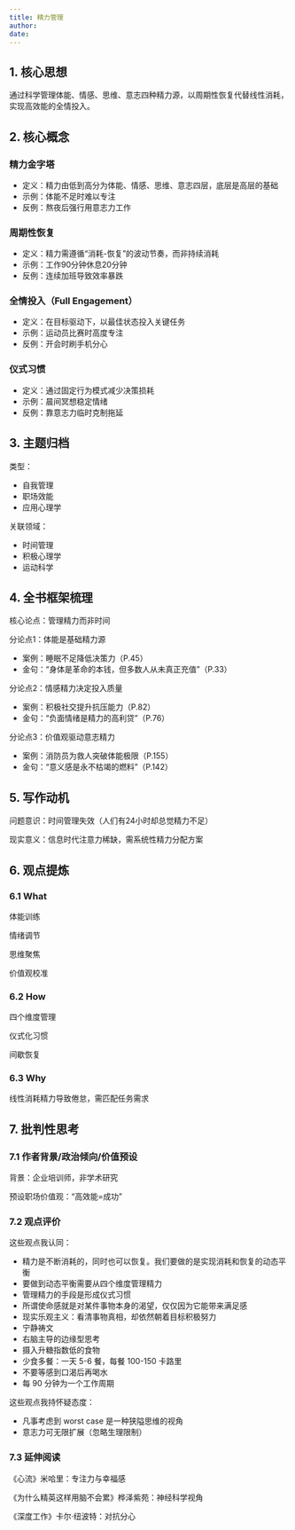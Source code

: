 ```yaml
---
title: 精力管理
author:
date: 
---
```


## 1. 核心思想

通过科学管理体能、情感、思维、意志四种精力源，以周期性恢复代替线性消耗，实现高效能的全情投入。

## 2. 核心概念

### 精力金字塔

- 定义：精力由低到高分为体能、情感、思维、意志四层，底层是高层的基础
- 示例：体能不足时难以专注
- 反例：熬夜后强行用意志力工作

### 周期性恢复

- 定义：精力需遵循“消耗-恢复”的波动节奏，而非持续消耗
- 示例：工作90分钟休息20分钟
- 反例：连续加班导致效率暴跌

### 全情投入（Full Engagement）

- 定义：在目标驱动下，以最佳状态投入关键任务
- 示例：运动员比赛时高度专注
- 反例：开会时刷手机分心

### 仪式习惯

- 定义：通过固定行为模式减少决策损耗
- 示例：晨间冥想稳定情绪
- 反例：靠意志力临时克制拖延

## 3. 主题归档

类型：

- 自我管理
- 职场效能
- 应用心理学

关联领域：

- 时间管理
- 积极心理学
- 运动科学

## 4. 全书框架梳理
  
核心论点：管理精力而非时间

分论点1：体能是基础精力源

- 案例：睡眠不足降低决策力（P.45）  
- 金句：“身体是革命的本钱，但多数人从未真正充值”（P.33）  

分论点2：情感精力决定投入质量  

- 案例：积极社交提升抗压能力（P.82）  
- 金句：“负面情绪是精力的高利贷”（P.76）  

分论点3：价值观驱动意志精力  

- 案例：消防员为救人突破体能极限（P.155）
- 金句：“意义感是永不枯竭的燃料”（P.142）  

## 5. 写作动机

问题意识：时间管理失效（人们有24小时却总觉精力不足）

现实意义：信息时代注意力稀缺，需系统性精力分配方案

## 6. 观点提炼

### 6.1 What

体能训练

情绪调节

思维聚焦

价值观校准

### 6.2 How

四个维度管理

仪式化习惯

间歇恢复

### 6.3 Why

线性消耗精力导致倦怠，需匹配任务需求

## 7. 批判性思考

### 7.1 作者背景/政治倾向/价值预设

背景：企业培训师，非学术研究

预设职场价值观：“高效能=成功”

### 7.2 观点评价

这些观点我认同：

- 精力是不断消耗的，同时也可以恢复。我们要做的是实现消耗和恢复的动态平衡
- 要做到动态平衡需要从四个维度管理精力
- 管理精力的手段是形成仪式习惯
- 所谓使命感就是对某件事物本身的渴望，仅仅因为它能带来满足感
- 现实乐观主义：看清事物真相，却依然朝着目标积极努力
- 宁静祷文
- 右脑主导的边缘型思考
- 摄入升糖指数低的食物
- 少食多餐：一天 5-6 餐，每餐 100-150 卡路里
- 不要等感到口渴后再喝水
- 每 90 分钟为一个工作周期

这些观点我持怀疑态度：

- 凡事考虑到 worst case 是一种狭隘思维的视角
- 意志力可无限扩展（忽略生理限制）

### 7.3 延伸阅读

《心流》米哈里：专注力与幸福感

《为什么精英这样用脑不会累》桦泽紫苑：神经科学视角

《深度工作》卡尔·纽波特：对抗分心
